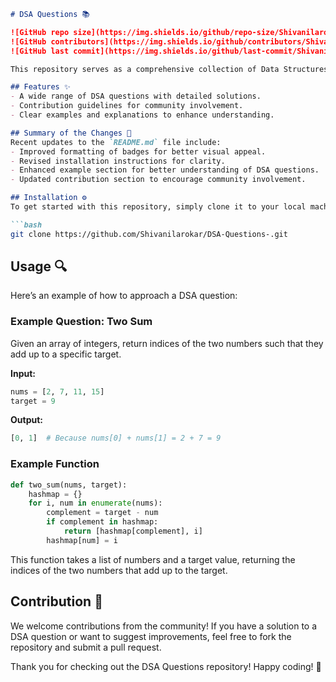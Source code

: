 ```markdown
# DSA Questions 📚

![GitHub repo size](https://img.shields.io/github/repo-size/Shivanilarokar/DSA-Questions-)
![GitHub contributors](https://img.shields.io/github/contributors/Shivanilarokar/DSA-Questions-)
![GitHub last commit](https://img.shields.io/github/last-commit/Shivanilarokar/DSA-Questions-)

This repository serves as a comprehensive collection of Data Structures and Algorithms (DSA) questions and solutions to help you practice and improve your coding skills.

## Features ✨
- A wide range of DSA questions with detailed solutions.
- Contribution guidelines for community involvement.
- Clear examples and explanations to enhance understanding.

## Summary of the Changes 📝
Recent updates to the `README.md` file include:
- Improved formatting of badges for better visual appeal.
- Revised installation instructions for clarity.
- Enhanced example section for better understanding of DSA questions.
- Updated contribution section to encourage community involvement.

## Installation ⚙️
To get started with this repository, simply clone it to your local machine using:

```bash
git clone https://github.com/Shivanilarokar/DSA-Questions-.git
```

## Usage 🔍
Here’s an example of how to approach a DSA question:

### Example Question: Two Sum
Given an array of integers, return indices of the two numbers such that they add up to a specific target.

**Input:**
```python
nums = [2, 7, 11, 15]
target = 9
```

**Output:**
```python
[0, 1]  # Because nums[0] + nums[1] = 2 + 7 = 9
```

### Example Function
```python
def two_sum(nums, target):
    hashmap = {}
    for i, num in enumerate(nums):
        complement = target - num
        if complement in hashmap:
            return [hashmap[complement], i]
        hashmap[num] = i
```

This function takes a list of numbers and a target value, returning the indices of the two numbers that add up to the target.

## Contribution 🤝
We welcome contributions from the community! If you have a solution to a DSA question or want to suggest improvements, feel free to fork the repository and submit a pull request.

Thank you for checking out the DSA Questions repository! Happy coding! 🚀
```